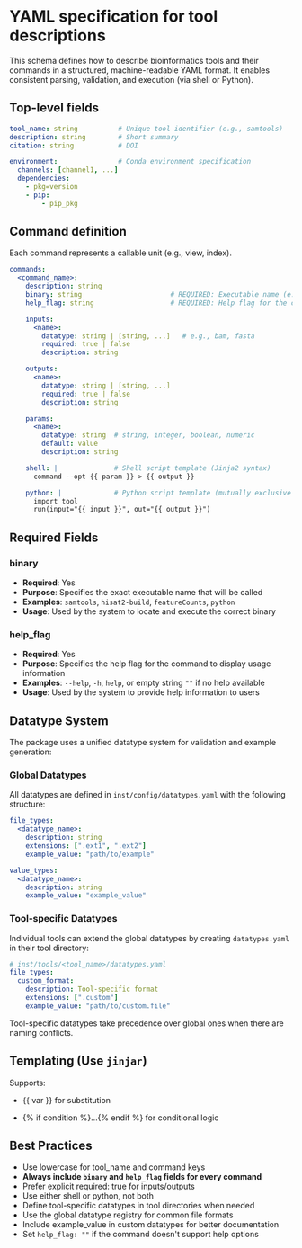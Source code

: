# YAML specification for tool descriptions

This schema defines how to describe bioinformatics tools and their commands in a structured, machine-readable YAML format. It enables consistent parsing, validation, and execution (via shell or Python).

## Top-level fields

```yaml
tool_name: string          # Unique tool identifier (e.g., samtools)
description: string        # Short summary
citation: string           # DOI

environment:               # Conda environment specification
  channels: [channel1, ...]
  dependencies:
    - pkg=version
    - pip:
        - pip_pkg
```

## Command definition

Each command represents a callable unit (e.g., view, index).

```yaml
commands:
  <command_name>:
    description: string
    binary: string                      # REQUIRED: Executable name (e.g., samtools, hisat2-build)
    help_flag: string                   # REQUIRED: Help flag for the command (e.g., --help, -h)

    inputs:
      <name>:
        datatype: string | [string, ...]   # e.g., bam, fasta
        required: true | false
        description: string

    outputs:
      <name>:
        datatype: string | [string, ...]
        required: true | false
        description: string

    params:
      <name>:
        datatype: string  # string, integer, boolean, numeric
        default: value
        description: string

    shell: |              # Shell script template (Jinja2 syntax)
      command --opt {{ param }} > {{ output }}

    python: |             # Python script template (mutually exclusive with shell)
      import tool
      run(input="{{ input }}", out="{{ output }}")
```

## Required Fields

### binary
- **Required**: Yes
- **Purpose**: Specifies the exact executable name that will be called
- **Examples**: `samtools`, `hisat2-build`, `featureCounts`, `python`
- **Usage**: Used by the system to locate and execute the correct binary

### help_flag  
- **Required**: Yes
- **Purpose**: Specifies the help flag for the command to display usage information
- **Examples**: `--help`, `-h`, `help`, or empty string `""` if no help available
- **Usage**: Used by the system to provide help information to users

## Datatype System

The package uses a unified datatype system for validation and example generation:

### Global Datatypes
All datatypes are defined in `inst/config/datatypes.yaml` with the following structure:

```yaml
file_types:
  <datatype_name>:
    description: string
    extensions: [".ext1", ".ext2"]
    example_value: "path/to/example"

value_types:
  <datatype_name>:
    description: string
    example_value: "example_value"
```

### Tool-specific Datatypes
Individual tools can extend the global datatypes by creating `datatypes.yaml` in their tool directory:

```yaml
# inst/tools/<tool_name>/datatypes.yaml
file_types:
  custom_format:
    description: Tool-specific format
    extensions: [".custom"]
    example_value: "path/to/custom.file"
```

Tool-specific datatypes take precedence over global ones when there are naming conflicts.

## Templating (Use `jinjar`)

Supports:

- {{ var }} for substitution

- {% if condition %}...{% endif %} for conditional logic

## Best Practices

- Use lowercase for tool_name and command keys
- **Always include `binary` and `help_flag` fields for every command**
- Prefer explicit required: true for inputs/outputs
- Use either shell or python, not both
- Define tool-specific datatypes in tool directories when needed
- Use the global datatype registry for common file formats
- Include example_value in custom datatypes for better documentation
- Set `help_flag: ""` if the command doesn't support help options
